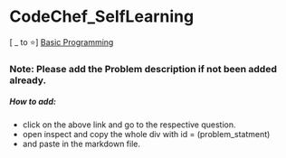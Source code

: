 # CodeChef_SelfLearning

[ _ to ⭐] [Basic Programming](https://www.codechef.com/LP0TO101?order=desc&sortBy=successful_submissions)


### Note: Please add the Problem description if not been added already. 
##### How to add:
* click on the above link and go to the respective question.
* open inspect and copy the whole div with id = (problem_statment)
* and paste in the markdown file.
